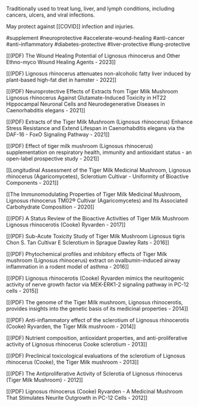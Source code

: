 
Traditionally used to treat lung, liver, and lymph conditions, including cancers, ulcers, and viral infections.

May protect against [[COVID]] infection and injuries.

#supplement #neuroprotective #accelerate-wound-healing  #anti-cancer #anti-inflammatory #diabetes-protective #liver-protective #lung-protective 

[[(PDF) The Wound Healing Potential of Lignosus rhinocerus and Other Ethno-myco Wound Healing Agents - 2023]]

[[(PDF) Lignosus rhinocerus attenuates non-alcoholic fatty liver induced by plant-based high-fat diet in hamster - 2022]]

[[(PDF) Neuroprotective Effects of Extracts from Tiger Milk Mushroom Lignosus rhinocerus Against Glutamate-Induced Toxicity in HT22 Hippocampal Neuronal Cells and Neurodegenerative Diseases in Caenorhabditis elegans - 2021]]

[[(PDF) Extracts of the Tiger Milk Mushroom (Lignosus rhinocerus) Enhance Stress Resistance and Extend Lifespan in Caenorhabditis elegans via the DAF-16 - FoxO Signaling Pathway - 2021]]

[[(PDF) Effect of tiger milk mushroom (Lignosus rhinocerus) supplementation on respiratory health, immunity and antioxidant status - an open-label prospective study - 2021]]

[[Longitudinal Assessment of the Tiger Milk Medicinal Mushroom, Lignosus rhinocerus (Agaricomycetes), Sclerotium Cultivar - Uniformity of Bioactive Components  - 2021]]

[[The Immunomodulating Properties of Tiger Milk Medicinal Mushroom, Lignosus rhinocerus TM02® Cultivar (Agaricomycetes) and Its Associated Carbohydrate Composition - 2020]]

[[(PDF) A Status Review of the Bioactive Activities of Tiger Milk Mushroom Lignosus rhinocerotis (Cooke) Ryvarden - 2017]]

[[(PDF) Sub-Acute Toxicity Study of Tiger Milk Mushroom Lignosus tigris Chon S. Tan Cultivar E Sclerotium in Sprague Dawley Rats - 2016]]

[[(PDF) Phytochemical profiles and inhibitory effects of Tiger Milk mushroom (Lignosus rhinocerus) extract on ovalbumin-induced airway inflammation in a rodent model of asthma - 2016]]

[[(PDF) Lignosus rhinocerotis (Cooke) Ryvarden mimics the neuritogenic activity of nerve growth factor via MEK-ERK1-2 signaling pathway in PC-12 cells - 2015]]

[[(PDF) The genome of the Tiger Milk mushroom, Lignosus rhinocerotis, provides insights into the genetic basis of its medicinal properties - 2014]]

[[(PDF) Anti-inflammatory effect of the sclerotium of Lignosus rhinocerotis (Cooke) Ryvarden, the Tiger Milk mushroom - 2014]]

[[(PDF) Nutrient composition, antioxidant properties, and anti-proliferative activity of Lignosus rhinocerus Cooke sclerotium - 2013]]

[[(PDF) Preclinical toxicological evaluations of the sclerotium of Lignosus rhinocerus (Cooke), the Tiger Milk mushroom - 2013]]

[[(PDF) The Antiproliferative Activity of Sclerotia of Lignosus rhinocerus (Tiger Milk Mushroom) - 2012]]

[[(PDF) Lignosus rhinocerus (Cooke) Ryvarden - A Medicinal Mushroom That Stimulates Neurite Outgrowth in PC-12 Cells - 2012]]
